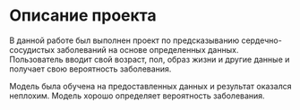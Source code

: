 # **Описание проекта**

В данной работе был выполнен проект по предсказыванию сердечно-сосудистых заболеваний на основе определенных данных. Пользователь вводит свой возраст, пол, образ жизни и другие данные и получает свою вероятность заболевания.

Модель была обучена на предоставленных данных и результат оказался неплохим. Модель хорошо определяет вероятность заболевания.
